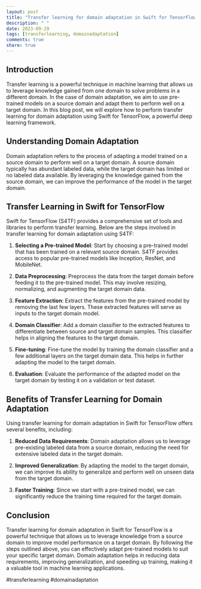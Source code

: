 ```yaml
---
layout: post
title: "Transfer learning for domain adaptation in Swift for TensorFlow"
description: " "
date: 2023-09-29
tags: [transferlearning, domainadaptation]
comments: true
share: true
---
```


## Introduction
Transfer learning is a powerful technique in machine learning that allows us to leverage knowledge gained from one domain to solve problems in a different domain. In the case of domain adaptation, we aim to use pre-trained models on a source domain and adapt them to perform well on a target domain. In this blog post, we will explore how to perform transfer learning for domain adaptation using Swift for TensorFlow, a powerful deep learning framework.

## Understanding Domain Adaptation
Domain adaptation refers to the process of adapting a model trained on a source domain to perform well on a target domain. A source domain typically has abundant labeled data, while the target domain has limited or no labeled data available. By leveraging the knowledge gained from the source domain, we can improve the performance of the model in the target domain.

## Transfer Learning in Swift for TensorFlow
Swift for TensorFlow (S4TF) provides a comprehensive set of tools and libraries to perform transfer learning. Below are the steps involved in transfer learning for domain adaptation using S4TF:

1. **Selecting a Pre-trained Model**: Start by choosing a pre-trained model that has been trained on a relevant source domain. S4TF provides access to popular pre-trained models like Inception, ResNet, and MobileNet.

2. **Data Preprocessing**: Preprocess the data from the target domain before feeding it to the pre-trained model. This may involve resizing, normalizing, and augmenting the target domain data.

3. **Feature Extraction**: Extract the features from the pre-trained model by removing the last few layers. These extracted features will serve as inputs to the target domain model.

4. **Domain Classifier**: Add a domain classifier to the extracted features to differentiate between source and target domain samples. This classifier helps in aligning the features to the target domain.

5. **Fine-tuning**: Fine-tune the model by training the domain classifier and a few additional layers on the target domain data. This helps in further adapting the model to the target domain.

6. **Evaluation**: Evaluate the performance of the adapted model on the target domain by testing it on a validation or test dataset.

## Benefits of Transfer Learning for Domain Adaptation
Using transfer learning for domain adaptation in Swift for TensorFlow offers several benefits, including:

1. **Reduced Data Requirements**: Domain adaptation allows us to leverage pre-existing labeled data from a source domain, reducing the need for extensive labeled data in the target domain.

2. **Improved Generalization**: By adapting the model to the target domain, we can improve its ability to generalize and perform well on unseen data from the target domain.

3. **Faster Training**: Since we start with a pre-trained model, we can significantly reduce the training time required for the target domain.

## Conclusion
Transfer learning for domain adaptation in Swift for TensorFlow is a powerful technique that allows us to leverage knowledge from a source domain to improve model performance on a target domain. By following the steps outlined above, you can effectively adapt pre-trained models to suit your specific target domain. Domain adaptation helps in reducing data requirements, improving generalization, and speeding up training, making it a valuable tool in machine learning applications.

#transferlearning #domainadaptation